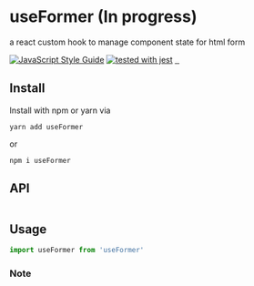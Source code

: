 # useFormer (In progress)

a react custom hook to manage component state for html form

<!-- [![CI status](https://circleci.com/gh/Mudassar045/useFormer.svg?style=shield)](LINK) -->
[![JavaScript Style Guide](https://img.shields.io/badge/code_style-standard-brightgreen.svg)](https://standardjs.com)
[![tested with jest](https://img.shields.io/badge/tested_with-jest-99424f.svg)](https://github.com/facebook/jest)
<a aria-label="Package size" href="https://bundlephobia.com/result?p=useFormer">
  <img alt="" src="https://badgen.net/bundlephobia/minzip/useFormer">
</a>
<a href="https://github.com/mudassar045/useFormer" target="\_parent">
  <img alt="" src="https://img.shields.io/github/stars/mudassar045/useFormer.svg?style=social&label=Star" />
</a>
<a href="https://twitter.com/mudssrali" target="\_parent">
  <img alt="" src="https://img.shields.io/twitter/follow/mudssrali.svg?style=social&label=Follow" />
</a>


## Install

Install with npm or yarn via

```
yarn add useFormer
```

or

```
npm i useFormer
```

## API

```ts
```

## Usage

```js
import useFormer from 'useFormer'


```

### Note
